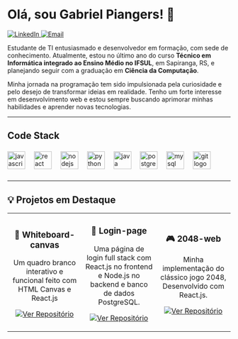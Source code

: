 # Olá, sou Gabriel Piangers! 👋

<p align="left">
  <a href="https://www.linkedin.com/in/gabriel-piangers/" target="_blank">
    <img src="https://img.shields.io/badge/LinkedIn-0077B5?style=for-the-badge&logo=linkedin&logoColor=white" alt="LinkedIn">
  </a>
  <a href="mailto:piangersgabriel@gmail.com">
    <img src="https://img.shields.io/badge/Email-D14836?style=for-the-badge&logo=gmail&logoColor=white" alt="Email">
  </a>
</p>

<p align="left">
  Estudante de TI entusiasmado e desenvolvedor em formação, com sede de conhecimento. Atualmente, estou no último ano do curso <strong>Técnico em Informática integrado ao Ensino Médio no IFSUL</strong>, em Sapiranga, RS, e planejando seguir com a graduação em <strong>Ciência da Computação</strong>.
</p>

<p align="left">
  Minha jornada na programação tem sido impulsionada pela curiosidade e pelo desejo de transformar ideias em realidade. Tenho um forte interesse em desenvolvimento web e estou sempre buscando aprimorar minhas habilidades e aprender novas tecnologias.
</p>

---

<h2 align="left">Code Stack</h2>

###

<div align="left">
  <img src="https://cdn.jsdelivr.net/gh/devicons/devicon/icons/javascript/javascript-original.svg" height="40" alt="javascript logo"  />
  <img width="12" />
  <img src="https://cdn.jsdelivr.net/gh/devicons/devicon/icons/react/react-original.svg" height="40" alt="react logo"  />
  <img width="12" />
  <img src="https://cdn.jsdelivr.net/gh/devicons/devicon/icons/nodejs/nodejs-original.svg" height="40" alt="nodejs logo"  />
  <img width="12" />
  <img src="https://cdn.jsdelivr.net/gh/devicons/devicon/icons/python/python-original.svg" height="40" alt="python logo"  />
  <img width="12" />
  <img src="https://cdn.jsdelivr.net/gh/devicons/devicon/icons/java/java-original.svg" height="40" alt="java logo"  />
  <img width="12" />
  <img src="https://cdn.jsdelivr.net/gh/devicons/devicon/icons/postgresql/postgresql-original.svg" height="40" alt="postgresql logo"  />
  <img width="12" />
  <img src="https://cdn.jsdelivr.net/gh/devicons/devicon/icons/mysql/mysql-original.svg" height="40" alt="mysql logo"  />
  <img width="12" />
  <img src="https://cdn.jsdelivr.net/gh/devicons/devicon/icons/git/git-original.svg" height="40" alt="git logo"  />
</div>

###

---

## 💡 Projetos em Destaque

<table align="center" border="0" cellpadding="10" cellspacing="0">
  <tr align="center">
    <td width="33%">
      <h3 align="center">🎨 Whiteboard-canvas</h3>
      <p align="center">
        Um quadro branco interativo e funcional feito com HTML Canvas e React.js
      </p>
      <p align="center">
        <a href="https://github.com/gabriel-piangers/Whiteboard-canvas">
          <img src="https://img.shields.io/badge/Ver%20Repositório-181717?style=for-the-badge&logo=github&logoColor=white" alt="Ver Repositório">
        </a>
      </p>
    </td>
    <td width="33%">
      <h3 align="center">🔐 Login-page</h3>
      <p align="center">
        Uma página de login full stack com React.js no frontend e Node.js no backend e banco de dados PostgreSQL.
      </p>
      <p align="center">
        <a href="https://github.com/gabriel-piangers/Login-Page">
          <img src="https://img.shields.io/badge/Ver%20Repositório-181717?style=for-the-badge&logo=github&logoColor=white" alt="Ver Repositório">
        </a>
      </p>
    </td>
    <td width="33%">
      <h3 align="center">🎮 2048-web</h3>
      <p align="center">
        Minha implementação do clássico jogo 2048, Desenvolvido com React.js.
      </p>
      <p align="center">
        <a href="https://github.com/gabriel-piangers/2048-web/tree/master">
          <img src="https://img.shields.io/badge/Ver%20Repositório-181717?style=for-the-badge&logo=github&logoColor=white" alt="Ver Repositório">
        </a>
      </p>
    </td>
  </tr>
</table>
